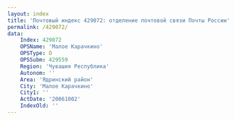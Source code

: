```yaml
---
layout: index
title: 'Почтовый индекс 429072: отделение почтовой связи Почты России'
permalink: /429072/
data:
    Index: 429072
    OPSName: 'Малое Карачкино'
    OPSType: О
    OPSSubm: 429559
    Region: 'Чувашия Республика'
    Autonom: ''
    Area: 'Ядринский район'
    City: 'Малое Карачкино'
    City1: ''
    ActDate: '20061002'
    IndexOld: ''
---
```

